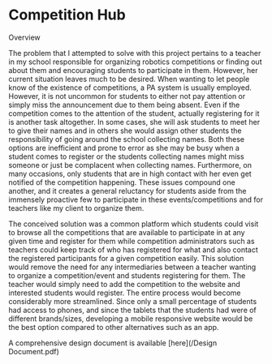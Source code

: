 # Competition Hub
Overview

The problem that I attempted to solve with this project pertains to a teacher in my school responsible for organizing robotics competitions or finding out about them and encouraging students to participate in them. However, her current situation leaves much to be desired. When wanting to let people know of the existence of competitions, a PA system is usually employed. However, it is not uncommon for students to either not pay attention or simply miss the announcement due to them being absent. Even if the competition comes to the attention of the student, actually registering for it is another task altogether. In some cases, she will ask students to meet her to give their names and in others she would assign other students the responsibility of going around the school collecting names. Both these options are inefficient and prone to error as she may be busy when a student comes to register or the students collecting names might miss someone or just be complacent when collecting names. Furthermore, on many occasions, only students that are in high contact with her even get notified of the competition happening. These issues compound one another, and it creates a general reluctancy for students aside from the immensely proactive few to participate in these events/competitions and for teachers like my client to organize them.

The conceived solution was a common platform which students could visit to browse all the competitions that are available to participate in at any given time and register for them while competition administrators such as teachers could keep track of who has registered for what and also contact the registered participants for a given competition easily. This solution would remove the need for any intermediaries between a teacher wanting to organize a competition/event and students registering for them. The teacher would simply need to add the competition to the website and interested students would register. The entire process would become considerably more streamlined. Since only a small percentage of students had access to phones, and since the tablets that the students had were of different brands/sizes, developing a mobile responsive website would be the best option compared to other alternatives such as an app.

A comprehensive design document is available [here](/Design Document.pdf)
